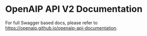 # OpenAIP API V2 Documentation

For full Swagger based docs, please refer to https://openaip.github.io/openaip-api-documentation.

